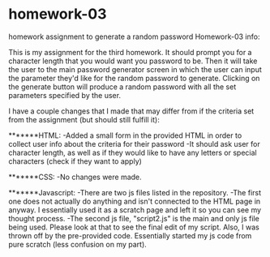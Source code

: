 # homework-03
homework assignment to generate a random password
Homework-03 info:

This is my assignment for the third homework. It should prompt you for a character length that you would want you password to be. Then it will take the user to the main password generator screen in which the user can input the parameter they'd like for the random password to generate. Clicking on the generate button will produce a random password with all the set parameters specified by the user.

I have a couple changes that I made that may differ from if the criteria set from the assignment (but should still fulfill it):

*******HTML:
-Added a small form in the provided HTML in order to collect user info about the criteria for their password
-It should ask user for character length, as well as if they would like to have any letters or special characters (check if they want to apply)

*******CSS:
-No changes were made.

*******Javascript:
-There are two js files listed in the repository.
-The first one does not actually do anything and isn't connected to the HTML page in anyway. I essentially used it as a scratch page and left it so you can see my thought process.
-The second js file, "script2.js" is the main and only js file being used. Please look at that to see the final edit of my script. Also, I was thrown off by the pre-provided code. Essentially started my js code from pure scratch (less confusion on my part).
